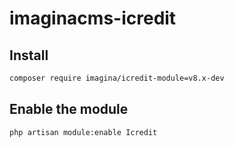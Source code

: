 # imaginacms-icredit

## Install
```bash
composer require imagina/icredit-module=v8.x-dev
```

## Enable the module
```bash
php artisan module:enable Icredit
```
